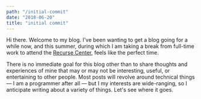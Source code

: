 ```yaml
---
path: "/initial-commit"
date: "2018-06-20"
title: "initial commit"
---
```


Hi there. Welcome to my blog. I've been wanting to get a blog going for a while now, and this summer, during which I am taking a break from full-time work to attend the [Recurse Center](https://www.recurse.com), feels like the perfect time.

There is no immediate goal for this blog other than to share thoughts and experiences of mine that may or may not be interesting, useful, or entertaining to other people. Most posts will revolve around technical things &mdash; I am a programmer after all &mdash; but I my interests are wide-ranging, so I anticipate writing about a variety of things. Let's see where it goes.
